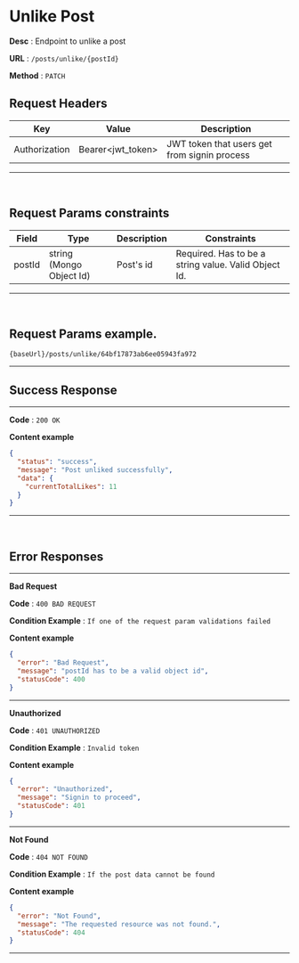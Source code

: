 # Unlike Post

**Desc** : Endpoint to unlike a post

**URL** : `/posts/unlike/{postId}`

**Method** : `PATCH`

## **Request Headers**

| Key           | Value             | Description                                  |
| ------------- | ----------------- | -------------------------------------------- |
| Authorization | Bearer<jwt_token> | JWT token that users get from signin process |

---

<br/>

## **Request Params constraints**

| Field  | Type                     | Description | Constraints                                          |
| ------ | ------------------------ | ----------- | ---------------------------------------------------- |
| postId | string (Mongo Object Id) | Post's id   | Required. Has to be a string value. Valid Object Id. |

---

<br/>

## **Request Params example**.

```text
{baseUrl}/posts/unlike/64bf17873ab6ee05943fa972
```

---

## **Success Response**

---

**Code** : `200 OK`

**Content example**

```json
{
  "status": "success",
  "message": "Post unliked successfully",
  "data": {
    "currentTotalLikes": 11
  }
}
```

---

<br/>

## **Error Responses**

---

**Bad Request**

**Code** : `400 BAD REQUEST`

**Condition Example** : `If one of the request param validations failed`

**Content example**

```json
{
  "error": "Bad Request",
  "message": "postId has to be a valid object id",
  "statusCode": 400
}
```

---

**Unauthorized**

**Code** : `401 UNAUTHORIZED`

**Condition Example** : `Invalid token`

**Content example**

```json
{
  "error": "Unauthorized",
  "message": "Signin to proceed",
  "statusCode": 401
}
```

---

**Not Found**

**Code** : `404 NOT FOUND`

**Condition Example** : `If the post data cannot be found`

**Content example**

```json
{
  "error": "Not Found",
  "message": "The requested resource was not found.",
  "statusCode": 404
}
```

---
